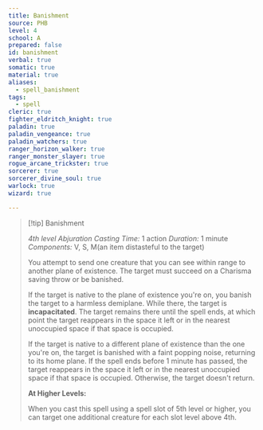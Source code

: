 ```yaml
---
title: Banishment
source: PHB
level: 4
school: A
prepared: false
id: banishment
verbal: true
somatic: true
material: true
aliases:
  - spell_banishment
tags:
  - spell
cleric: true
fighter_eldritch_knight: true
paladin: true
paladin_vengeance: true
paladin_watchers: true
ranger_horizon_walker: true
ranger_monster_slayer: true
rogue_arcane_trickster: true
sorcerer: true
sorcerer_divine_soul: true
warlock: true
wizard: true

---
```

>[!tip] Banishment
>
> *4th level Abjuration*
> *Casting Time:* 1 action
> *Duration:* 1 minute
> *Components:* V, S, M(an item distasteful to the target)
>
>You attempt to send one creature that you can see within range to another plane of existence. The target must succeed on a Charisma saving throw or be banished.
>
>If the target is native to the plane of existence you're on, you banish the target to a harmless demiplane. While there, the target is **incapacitated**. The target remains there until the spell ends, at which point the target reappears in the space it left or in the nearest unoccupied space if that space is occupied.
>
>If the target is native to a different plane of existence than the one you're on, the target is banished with a faint popping noise, returning to its home plane. If the spell ends before 1 minute has passed, the target reappears in the space it left or in the nearest unoccupied space if that space is occupied. Otherwise, the target doesn't return.
>
>**At Higher Levels:**
>
>When you cast this spell using a spell slot of 5th level or higher, you can target one additional creature for each slot level above 4th.
>


